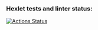 ### Hexlet tests and linter status:
[![Actions Status](https://github.com/oshusha/js-react-developer-project-12/actions/workflows/hexlet-check.yml/badge.svg)](https://github.com/oshusha/js-react-developer-project-12/actions)
